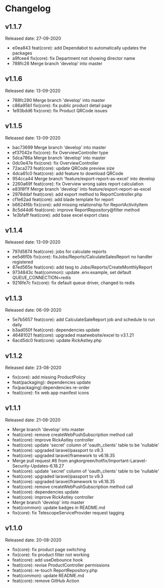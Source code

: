 # Changelog

## v1.1.7

Released date: 27-09-2020

- e0ea843 feat(core): add Dependabot to automatically updates the packages
- a9fcee4 fix(core): fix Department not showing director name
- 788fc28 Merge branch 'develop' into master

## v1.1.6

Released date: 13-09-2020

- 788fc280 Merge branch 'develop' into master
- c86a95b1 fix(core): fix public product detail page
- 1e93bdd6 fix(core): fix Product QRCode issues

## v1.1.5

Released date: 13-09-2020

- bac73699 Merge branch 'develop' into master
- ef37042e fix(core): fix OverviewController type
- 5dca786a Merge branch 'develop' into master
- 0dc0e47e fix(core): fix OverviewController
- 72aca273 feat(core): update QRCode preview size
- 4dca61c0 feat(core): add feature to download QRCode
- 954cca44 Merge branch 'feature/export-report-as-excel' into develop
- 2260a69f feat(core): fix Overview wrong sales report calculation
- e83f8f1f Merge branch 'develop' into feature/export-report-as-excel
- 2978ddaf feat(core): add export method to ReportController.php
- cf1e62ad feat(core): add blade template for report
- b6624f6b fix(core): add missing relationship for ReportActivityItem
- 8c5d44d6 feat(core): improve ReportRepository@filter method
- 1e3bfaff feat(core): add base excel export class

## v1.1.4

Released date: 13-09-2020

- 797d5874 feat(core): jobs for calculate reports
- ee5d6f0b fix(core): fixJobs/Reports/CalculateSalesReport no handler registered
- 87ed565e feat(core): add tasg to Jobs/Reports/CreateMonthlyReport
- 9734843c feat(common): update .env.example, set default QUEUE_CONNECTION=redis
- 9216fe7c fix(core): fix default queue driver, changed to redis


## v1.1.3

Released date: 06-09-2020

- 5e7b5657 feat(core): add CalculateSaleReport job and schedule to run daily
- b3ad050f feat(core): dependencies update
- 46481021 feat(core): upgraded maatwebsite/excel to v3.1.21
- 6acd5dc0 feat(core): update RickAstley.php

## v1.1.2

Released date: 23-08-2020

- fix(core): add missing ProductPolicy
- feat(packaging): dependencies update
- fix(packaging):dependencies re-order
- feat(core): fix web app manifest icons

## v1.1.1

Released date: 21-08-2020

- Merge branch 'develop' into master
- feat(core): remove createWebPushSubscription method call
- feat(core): improve RickAstley controller
- feat(core): update 'secret' column of 'oauth_clients' table to be 'nullable'
- feat(core): upgraded laravel/passport to v9.3
- feat(core): upgraded laravel/framework to v6.18.35
- Merge pull request #6 from angkorgreen/hotfix/Important-Laravel-Security-Updates-6.18.27
- feat(core): update 'secret' column of 'oauth_clients' table to be 'nullable'
- feat(core): upgraded laravel/passport to v9.3
- feat(core): upgraded laravel/framework to v6.18.35
- feat(core): remove createWebPushSubscription method call
- feat(core): dependencies update
- feat(core): improve RickAstley controller
- Merge branch 'develop' into master
- feat(common): update badges in README.md
- fix(core): fix TelescopeServiceProvider request tagging

## v1.1.0

Released date: 20-08-2020

- fix(core): fix product page switching
- fix(core): fix product filter not working
- feat(core): add useDebounce hook
- feat(core): revise ProductController permissions
- feat(core): re-touch ReportRepository.php
- feat(common): update README.md
- feat(core): remove GitHub Action
